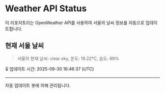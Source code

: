 
# Weather API Status

이 리포지토리는 OpenWeather API를 사용하여 서울의 날씨 정보를 자동으로 업데이트합니다.

## 현재 서울 날씨
> 서울의 현재 날씨: clear sky, 온도: 19.22°C, 습도: 89%

⏳ 업데이트 시간: 2025-09-30 16:46:37 (UTC)

---
자동 업데이트 봇에 의해 관리됩니다.
